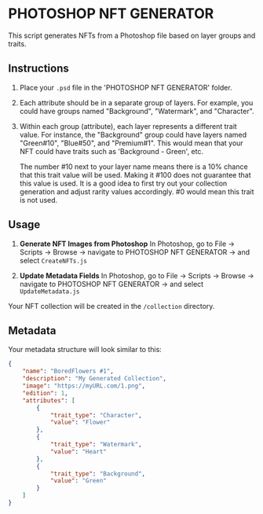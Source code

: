 # PHOTOSHOP NFT GENERATOR

This script generates NFTs from a Photoshop file based on layer groups and traits.

## Instructions

1. Place your `.psd` file in the 'PHOTOSHOP NFT GENERATOR' folder. 
2. Each attribute should be in a separate group of layers. For example, you could have groups named "Background", "Watermark", and "Character". 
3. Within each group (attribute), each layer represents a different trait value. For instance, the "Background" group could have layers named "Green#10", "Blue#50", and "Premium#1". This would mean that your NFT could have traits such as 'Background - Green', etc.

   The number #10 next to your layer name means there is a 10% chance that this trait value will be used. Making it #100 does not guarantee that this value is used. It is a good idea to first try out your collection generation and adjust rarity values accordingly. #0 would mean this trait is not used.

## Usage

1. **Generate NFT Images from Photoshop**
   In Photoshop, go to File -> Scripts -> Browse -> navigate to PHOTOSHOP NFT GENERATOR -> and select `CreateNFTs.js`

2. **Update Metadata Fields**
   In Photoshop, go to File -> Scripts -> Browse -> navigate to PHOTOSHOP NFT GENERATOR -> and select `UpdateMetadata.js`

Your NFT collection will be created in the `/collection` directory. 

## Metadata

Your metadata structure will look similar to this:

```json
{
    "name": "BoredFlowers #1",
    "description": "My Generated Collection",
    "image": "https://myURL.com/1.png",
    "edition": 1,
    "attributes": [
        {
            "trait_type": "Character",
            "value": "Flower"
        },
        {
            "trait_type": "Watermark",
            "value": "Heart"
        },
        {
            "trait_type": "Background",
            "value": "Green"
        }
    ]
}